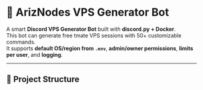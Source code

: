 # 🚀 ArizNodes VPS Generator Bot

A smart **Discord VPS Generator Bot** built with **discord.py + Docker**.  
This bot can generate free tmate VPS sessions with 50+ customizable commands.  
It supports **default OS/region from `.env`**, **admin/owner permissions**, **limits per user**, and **logging**.

---

## 📂 Project Structure

